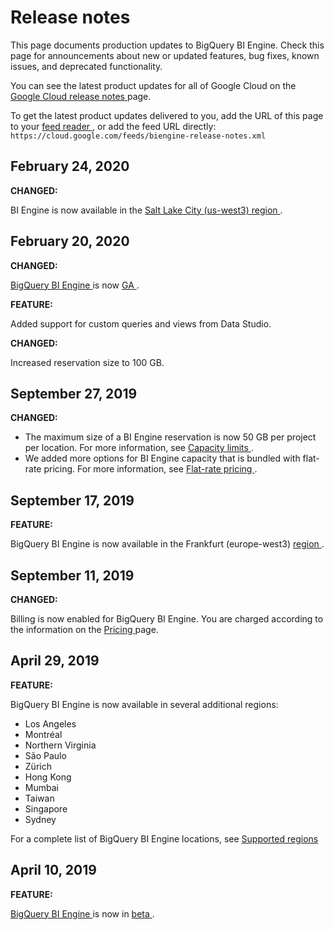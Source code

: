 #  Release notes

This page documents production updates to BigQuery BI Engine. Check this page
for announcements about new or updated features, bug fixes, known issues, and
deprecated functionality.

You can see the latest product updates for all of Google Cloud on the [ Google
Cloud release notes ](/release-notes) page.

To get the latest product updates delivered to you, add the URL of this page
to your [ feed reader
](https://wikipedia.org/wiki/Comparison_of_feed_aggregators) , or add the feed
URL directly: ` https://cloud.google.com/feeds/biengine-release-notes.xml `

##  February 24, 2020

**CHANGED:**

BI Engine is now available in the [ Salt Lake City (us-west3) region
](https://cloud.google.com/bi-engine/docs/overview#regional_locations) .

##  February 20, 2020

**CHANGED:**

[ BigQuery BI Engine ](https://cloud.google.com/bi-engine/docs) is now [ GA
](https://cloud.google.com/terms/launch-stages) .

**FEATURE:**

Added support for custom queries and views from Data Studio.

**CHANGED:**

Increased reservation size to 100 GB.

##  September 27, 2019

**CHANGED:**

  * The maximum size of a BI Engine reservation is now 50 GB per project per location. For more information, see [ Capacity limits ](https://cloud.google.com/bi-engine/quotas#capacity_limits) . 
  * We added more options for BI Engine capacity that is bundled with flat-rate pricing. For more information, see [ Flat-rate pricing ](https://cloud.google.com/bi-engine/pricing#flat_rate_pricing) . 

##  September 17, 2019

**FEATURE:**

BigQuery BI Engine is now available in the Frankfurt (europe-west3) [ region
](https://cloud.google.com/bigquery/docs/locations#regional_locations) .

##  September 11, 2019

**CHANGED:**

Billing is now enabled for BigQuery BI Engine. You are charged according to
the information on the [ Pricing ](https://cloud.google.com/bi-engine/pricing)
page.

##  April 29, 2019

**FEATURE:**

BigQuery BI Engine is now available in several additional regions:

  * Los Angeles 
  * Montréal 
  * Northern Virginia 
  * São Paulo 
  * Zürich 
  * Hong Kong 
  * Mumbai 
  * Taiwan 
  * Singapore 
  * Sydney 

For a complete list of BigQuery BI Engine locations, see [ Supported regions
](https://cloud.google.com/bi-engine/docs/overview#supported_regions)

##  April 10, 2019

**FEATURE:**

[ BigQuery BI Engine ](https://cloud.google.com/bi-engine/docs) is now in [
beta ](https://cloud.google.com/products/#product-launch-stages) .


